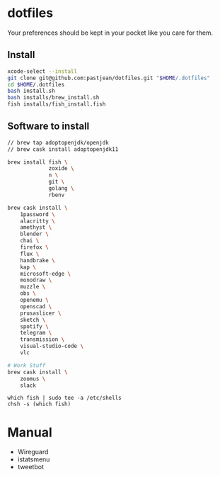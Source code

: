 # dotfiles

Your preferences should be kept in your pocket like you care for them.

## Install

```sh
xcode-select --install
git clone git@github.com:pastjean/dotfiles.git "$HOME/.dotfiles"
cd $HOME/.dotfiles
bash install.sh
bash installs/brew_install.sh
fish installs/fish_install.fish
```

## Software to install

```sh
// brew tap adoptopenjdk/openjdk
// brew cask install adoptopenjdk11

brew install fish \
             zoxide \
             n \
             git \
             golang \
             rbenv

brew cask install \
    1password \
    alacritty \
    amethyst \
    blender \
    chai \
    firefox \
    flux \
    handbrake \
    kap \
    microsoft-edge \
    monodraw \
    muzzle \
    obs \
    openemu \
    openscad \
    prusaslicer \
    sketch \
    spotify \
    telegram \
    transmission \
    visual-studio-code \
    vlc

# Work Stuff
brew cask install \
    zoomus \
    slack
```

```fish
which fish | sudo tee -a /etc/shells
chsh -s (which fish)
```

# Manual

- Wireguard
- istatsmenu
- tweetbot
